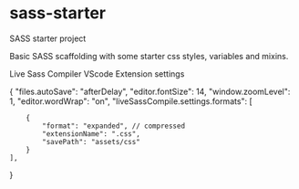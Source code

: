 # sass-starter
SASS starter project

Basic SASS scaffolding with some starter css styles, variables and mixins.

Live Sass Compiler VScode Extension settings

{
    "files.autoSave": "afterDelay",
    "editor.fontSize": 14,
    "window.zoomLevel": 1,
    "editor.wordWrap": "on",
    "liveSassCompile.settings.formats": [
    
    
        {
            "format": "expanded", // compressed
            "extensionName": ".css",
            "savePath": "assets/css"
        }
    ],
}